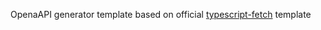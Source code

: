 OpenaAPI generator template based on official [typescript-fetch](https://github.com/OpenAPITools/openapi-generator/tree/master/modules/openapi-generator/src/main/resources/typescript-fetch) template
